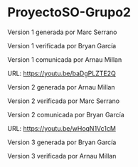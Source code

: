 # ProyectoSO-Grupo2
Version 1 generada por Marc Serrano  

Version 1 verificada por Bryan García

Version 1 comunicada por Arnau Millan 

URL: https://youtu.be/baDgPLZTE2Q


Version 2 generada por Arnau Millan 

Version 2 verificada por Marc Serrano

Version 2 comunicada por Bryan García

URL: https://youtu.be/wHoqN1Vc1cM


Version 3 generada por Bryan García

Version 3 verificada por Arnau Millan
